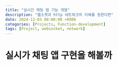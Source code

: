 ```yaml
---
title: "실시간 채팅 앱 기능 개발"
description: "웹소켓과 http 네트워크의 이해를 원한다면"
date: 2024-12-03 00:00:00 +0900
categories: [Projects, Function-development]
tags: [Project, websocket, network]
---
```


# 실시가 채팅 앱 구현을 해볼까